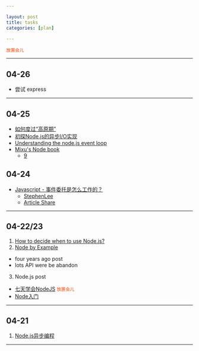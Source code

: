 ```yaml
---

layout: post
title: tasks
categories: [plan]

---
```


<i class="icon-ok"></i>
<i class="icon-tasks"></i>
<i class="icon-remove"></i>
<code style="color:#f40">放置会儿</code>

---

## 04-26
  * 尝试 express

---

## 04-25
  * <i class="icon-ok"></i> [如何度过“高原期”](http://newpaper.dahe.cn/dhjkb/html/2012-01/06/content_648836.htm?div=-1)
  * <i class="icon-ok"></i> [初探Node.js的异步I/O实现](http://www.infoq.com/cn/articles/nodejs-asynchronous-io)
  * <i class="icon-ok"></i> [Understanding the node.js event loop](http://blog.mixu.net/2011/02/01/understanding-the-node-js-event-loop/)
  * <i class="icon-tasks"></i> [Mixu's Node book](http://book.mixu.net/node/ch2.html)
    * [9](http://book.mixu.net/node/ch9.html)


## 04-24
  * <i class="icon-ok"></i> [Javascript - 事件委托是怎么工作的？](http://blog.segmentfault.com/stephenlee/1190000000473293)
    * <i class="icon-tasks"></i> [StephenLee](http://segmentfault.com/u/stephenlee)
    * <i class="icon-tasks"></i> [Article Share](http://jboat.diandian.com/)

---

## 04-22/23
  1. <i class="icon-ok"></i> [How to decide when to use Node.js?](http://stackoverflow.com/questions/5062614/how-to-decide-when-to-use-node-js)
  2. <i class="icon-remove"></i> [Node by Example](http://blog.osbutler.com/categories/node-by-example/?page=3)
   * four years ago post
   * lots API were be abandon
  3. <i class="icon-tasks"></i> Node.js post
   * [七天学会NodeJS](http://nqdeng.github.io/7-days-nodejs/)
<code style="color:#f40">放置会儿</code>
   * <i class="icon-ok"></i> [Node入门](http://www.nodebeginner.org/index-zh-cn.html) <i class="icon-thumbs-up"></i>


---

## 04-21
  1. <i class="icon-ok"></i> [Node.js异步编程](http://www.infoq.com/cn/news/2011/09/nodejs-async-code)

---

